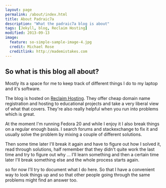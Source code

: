 ```yaml
---
layout: page
permalink: /about/index.html
title: About Padraic7a
description: "What the padraic7a blog is about"
tags: [Jekyll, blog, Reclaim Hosting]
modified: 2013-09-13
image:
  feature: so-simple-sample-image-4.jpg
  credit: Michael Rose
  creditlink: http://mademistakes.com
---
```



## So what is this blog all about?

Mostly its a space for me to keep track of different things I do to my laptop and it's software. 

The blog is hosted on [Reclaim Hosting](http://www.reclaimhosting.com). They offer cheap domain name registration and hosting to educational projects and take a very liberal view of what that covers. They're also really helpful when you run into problems which is great.

At the moment I'm running Fedora 20 and while I enjoy it I also break things on a regular enough basis. I search forums and stackexchange to fix it and usually solve the problem by mixing a couple of different solutions. 

Then some time later I'll break it again and have to figure out how I solved it, read through solutions, half remember that they didn't quite work the last time and try to figure out why ... I'll learn something and then a certain time later I'll break something else and the whole process starts again.

so for now I'll try to document what I do here. So that I have a convenient way to look things up and so that other people going through the same problems might find an answer too.



